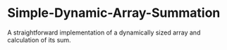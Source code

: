 # Simple-Dynamic-Array-Summation
A straightforward implementation of a dynamically sized array and calculation of its sum.
